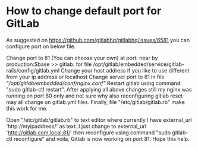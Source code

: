 # How to change default port for GitLab
As suggested on https://github.com/gitlabhq/gitlabhq/issues/6581 you can configure port on below file.

Change port to 81 (You can choose your own) at port: near by production:$base >> gitlab: for file /opt/gitlab/embedded/service/gitlab-rails/config/gitlab.yml
Change your host address if you like to use different from your ip address or localhost
Change server port to 81 in file *"/opt/gitlab/embedded/conf/nginx.conf"*
Restart gitlab using command "sudo gitlab-ctl restart".
After applying all above changes still my nginx was running on port 80 only and not sure why also reconfiguring gitlab reset may all change on gitlab.yml files. Finally, file "/etc/gitlab/gitlab.rb" make this work for me. 


Open "/etc/gitlab/gitlab.rb" to text editor where currently I have external_url 'http://myipaddress/' as text. I just change to 
external_url 'http://gitlab.com.local:81/'
then reconfigure using command "sudo gitlab-ctl reconfigure" and voila, Gitlab is now working on port 81.
Hope this help.
